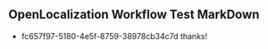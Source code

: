 ## OpenLocalization Workflow Test MarkDown
* fc657f97-5180-4e5f-8759-38978cb34c7d thanks!

<!--HONumber=Jul16_HO2-->


